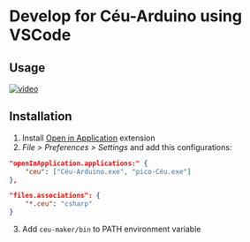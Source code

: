 # Develop for Céu-Arduino using VSCode 
## Usage
[![video](http://img.youtube.com/vi/iNG42KRNjjI/0.jpg)](http://www.youtube.com/watch?v=iNG42KRNjjI)

## Installation
1. Install [Open in Application](https://marketplace.visualstudio.com/items?itemName=fabiospampinato.vscode-open-in-application) extension  
2. *File > Preferences > Settings* and add this configurations:
```json
"openInApplication.applications:" {
    "ceu": ["Céu-Arduino.exe", "pico-Céu.exe"]
},

"files.associations": {
    "*.ceu": "csharp"
}
```
3. Add ```ceu-maker/bin``` to PATH environment variable